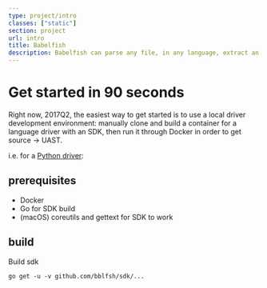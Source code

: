 ```yaml
---
type: project/intro
classes: ["static"]
section: project
url: intro
title: Babelfish
description: Babelfish can parse any file, in any language, extract an AST and convertit it to an UAST.
---
```


# Get started in 90 seconds

Right now, 2017Q2, the easiest way to get started is to use a local driver development environment: manually clone and build a container for a language driver with an SDK, then run it through Docker in order to get source -> UAST.

i.e. for a [Python driver](#):

## prerequisites

* Docker
* Go for SDK build
* (macOS) coreutils and gettext for SDK to work

## build

Build sdk

```
go get -u -v github.com/bblfsh/sdk/...
```